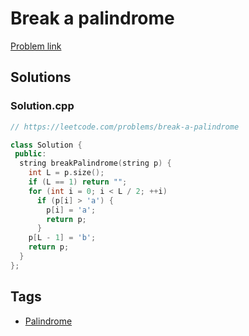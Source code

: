 # Break a palindrome

[Problem link](https://leetcode.com/problems/break-a-palindrome)

## Solutions


### Solution.cpp
```cpp
// https://leetcode.com/problems/break-a-palindrome

class Solution {
 public:
  string breakPalindrome(string p) {
    int L = p.size();
    if (L == 1) return "";
    for (int i = 0; i < L / 2; ++i)
      if (p[i] > 'a') {
        p[i] = 'a';
        return p;
      }
    p[L - 1] = 'b';
    return p;
  }
};
```
## Tags

* [Palindrome](/README.md#Palindrome)
